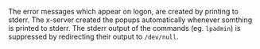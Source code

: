 The error messages which appear on logon, are created by printing to stderr. The x-server created the popups automatically whenever somthing is printed to stderr. The stderr output of the commands (eg. `lpadmin`) is suppressed by redirecting their output to `/dev/null`.